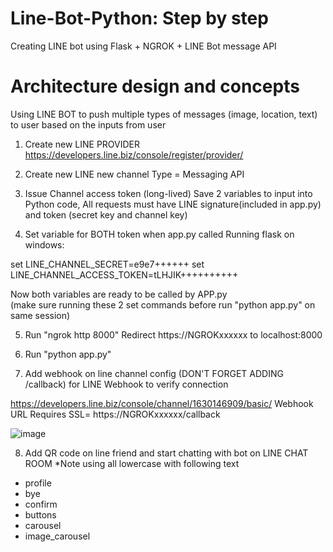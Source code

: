 # Line-Bot-Python:  Step by step
Creating LINE bot using Flask + NGROK + LINE Bot message API

# Architecture design and concepts
Using LINE BOT to push multiple types of messages (image, location, text) to user based on the inputs from user

1) Create new LINE PROVIDER  
https://developers.line.biz/console/register/provider/


2) Create new LINE new channel 
Type = Messaging API


3) Issue Channel access token (long-lived)
Save 2 variables to input into Python code, All requests must have LINE signature(included in app.py) 
and token (secret key and channel key)


4) Set variable for BOTH token when app.py called
 Running flask on windows:

set LINE_CHANNEL_SECRET=e9e7++++++
set LINE_CHANNEL_ACCESS_TOKEN=tLHJIK++++++++++

Now both variables are ready to be called by APP.py  
(make sure running these 2 set commands before run "python app.py" on same session)


5) Run "ngrok http 8000"
Redirect https://NGROKxxxxxx  to localhost:8000


6) Run "python app.py" 


7) Add webhook on line channel config   (DON'T FORGET ADDING    /callback) for LINE Webhook to verify connection

https://developers.line.biz/console/channel/1630146909/basic/
Webhook URL Requires SSL= https://NGROKxxxxxx/callback

![image](https://user-images.githubusercontent.com/16419246/49954183-7f25db80-fec5-11e8-9124-2d080ec36c73.png)


8) Add QR code on line friend and start chatting with bot on LINE CHAT ROOM
*Note using all lowercase with following text
- profile
- bye
- confirm
- buttons
- carousel
- image_carousel
